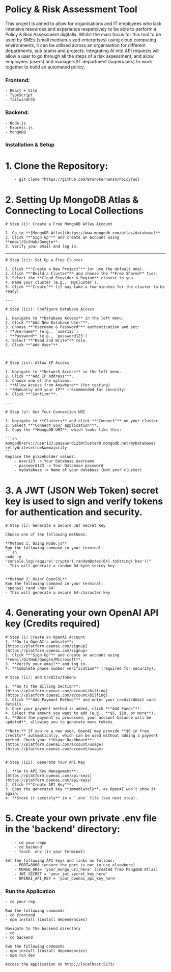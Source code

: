 # Policy & Risk Assessment Tool

This project is aimed to allow for organisations and IT employees who lack intensive resources and experience respetcively to be able to perform a Policy & Risk Assessment digitally. Whilst the main focus for this tool to be used by SMEs (small medium-sized enterprises) using cloud computing environments, it can be utilised across an organisation for different departments, sub teams and projects. Integrating AI into API requests will allow a user to go through all the steps of a risk assessment, and allow employees (users) and managers/IT department (superusers) to work together to build an automated policy.

### Frontend:
    - React + Vite
    - TypeScript
    - TailwindCSS

### Backend:
    - Node.js
    - Express.js
    - MongoDB

### Installation & Setup
#   1. Clone the Repository:
        - git clone "https://github.com/BrunoFernansh/PoicyTool

#   2. Setting Up MongoDB Atlas & Connecting to Local Collections  

    # Step (i): Create a Free MongoDB Atlas Account  

    1. Go to **[MongoDB Atlas](https://www.mongodb.com/atlas/database)**
    2. Click **"Sign Up"** and create an account using **email/GitHub/Google**.
    3. Verify your email and log in.

---

    # Step (ii): Set Up a Free Cluster  

    1. Click **"Create a New Project"** (or use the default one).  
    2. Click **"Build a Cluster"** and choose the **Free Shared** tier.  
    3. Select the **Cloud Provider & Region** closest to you.  
    4. Name your cluster (e.g., `MyCluster`).  
    5. Click **"Create"** (it may take a few minutes for the cluster to be ready).  

    ---

    # Step (iii): Configure Database Access  

    1. Navigate to **Database Access** in the left menu.  
    2. Click **"Add New Database User"**.  
    3. Choose **"Username & Password"** authentication and set:  
    - **Username** (e.g., `user123`)  
    - **Password** (e.g., `password123`)  
    4. Select **"Read and Write"** role.  
    5. Click **"Add User"**.  

    ---

    # Step (iv): Allow IP Access  

    1. Navigate to **Network Access** in the left menu.  
    2. Click **"Add IP Address"**.  
    3. Choose one of the options:  
    - **Allow Access from Anywhere** (for testing)  
    - **Manually add your IP** (recommended for security)  
    4. Click **"Confirm"**.  

    ---

    # Step (v): Get Your Connection URI  

    1. Navigate to **Clusters** and click **"Connect"** on your cluster.  
    2. Select **"Connect your application"**.  
    3. Copy the **MongoDB URI**, which looks like this:  

    ```sh
    mongodb+srv://user123:password123@cluster0.mongodb.net/myDatabase?retryWrites=true&w=majority 
    ```
    Replace the placeholder values:
        - user123 -> Your Database username
        - password123 -> Your Database password
        - myDatabase -> Name of your database (Not your cluster)
    
    
    
#   3. A **JWT (JSON Web Token) secret key** is used to sign and verify tokens for authentication and security.
    
    # Step (i): Generate a Secure JWT Secret Key

    Choose one of the following methods:

    **Method 1: Using Node.js**
    Run the following command in your terminal:
    ```sh
    node -e "console.log(require('crypto').randomBytes(64).toString('hex'))"
    - This will generate a random 64-byte secrey key


    **Method 2: Usinf OpenSSL**
    Run the following command in your terminal:
    'openssl rand -hex 64'
    - This will generate a secure 64-character key 

    
    
 #  4. Generating your own OpenAI API key (Credits required)

    # Step (i) Create an OpenAI Account
    1. **Go to OpenAI's website**:  
    [https://platform.openai.com/signup](https://platform.openai.com/signup)  
    2. Click **"Sign Up"** and create an account using **email/GitHub/Google/Microsoft**.  
    3. **Verify your email** and log in.  
    4. **Complete phone number verification** (required for security).  

    # Step (ii): Add Credits/Tokens  

    1. **Go to the Billing Section**:  
    [https://platform.openai.com/account/billing](https://platform.openai.com/account/billing)  
    2. Click **"Add Payment Method"** and enter your credit/debit card details.  
    3. Once your payment method is added, click **"Add Funds"**.  
    4. Select the amount you want to add (e.g., **$5, $10, or more**).  
    5. **Once the payment is processed, your account balance will be updated**, allowing you to generate more tokens.

    **Note:** If you're a new user, OpenAI may provide **$6 in free credits** automatically, which can be used without adding a payment method. Check your **Usage Dashboard**:  
    [https://platform.openai.com/account/usage](https://platform.openai.com/account/usage)  


    # Step (iii): Generate Your API Key  

    1. **Go to API Key Management**:  
    [https://platform.openai.com/api-keys](https://platform.openai.com/api-keys)  
    2. Click **"Create API Key"**.  
    3. Copy the generated key **immediately**, as OpenAI won’t show it again.  
    4. **Store it securely** in a `.env` file (see next step).  


#   5. Create your own private .env file in the 'backend' directory:
        - cd your-repo
        - cd backend
        - touch .env (in your terminal)
    
    Set the following API keys and links as follows:
        - PORT=8000 (ensure the port is not in use elsewhere)
        - MONGO_URI= 'your_mongo_uri_here' (created frmo MongoDB Atlas)
        - JWT_SECRET = 'your_jwt_secret_key_here'
        - OPENAI_API_KEY = 'your_openai_api_key_here'



### Run the Application
    - cd your-rep
    
    Run the following commands
    - cd frontend
    - npm install (install dependencies)
    
    Navigate to the backend directory
    - cd ..
    - cd backend

    Run the following commands
    - npm install (install dependencies)
    - npm run dev

    Access the application on http://localhost:5173/
    
    